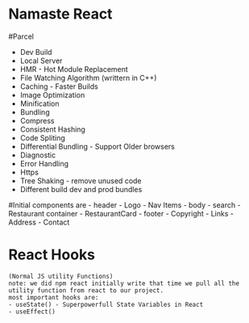 # Namaste React

#Parcel
- Dev Build
- Local Server
- HMR - Hot Module Replacement
- File Watching Algorithm (writtern in C++)
- Caching - Faster Builds
- Image Optimization
- Minification
- Bundling
- Compress
- Consistent Hashing
- Code Spliting
- Differential Bundling - Support Older browsers
- Diagnostic
- Error Handling
- Https
- Tree Shaking - remove unused code
- Different build dev and prod bundles

#Initial components are
    - header
        - Logo
        - Nav Items
    - body
        - search
        - Restaurant container
            - RestaurantCard
    - footer
        - Copyright
        - Links
        - Address
        - Contact
# React Hooks
    (Normal JS utility Functions)
    note: we did npm react initially write that time we pull all the utility function from react to our project.
    most important hooks are:
    - useState() - Superpowerfull State Variables in React
    - useEffect()
